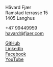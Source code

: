 Håvard Fjær  
Ramstad terrasse 15  
1405 Langhus

+47 99449959  
[havard@fjaer.com](mailto:havard@fjaer.com)  

[GitHub](https://github.com/havard-fjaer)  
[LinkedIn](https://www.linkedin.com/in/havardfjaer)  
[Facebook](https://www.facebook.com/havard.fjaer)  
[YouTube](https://www.youtube.com/user/havardfjaer)  
